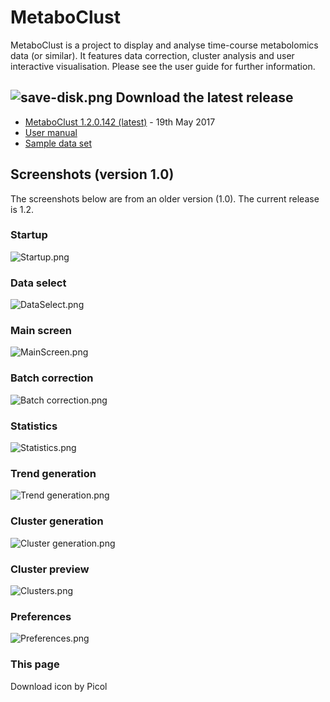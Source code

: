 # MetaboClust #
MetaboClust is a project to display and analyse time-course metabolomics data (or similar).
It features data correction, cluster analysis and user interactive visualisation.
Please see the user guide for further information.

## ![save-disk.png](https://bitbucket.org/repo/44K5Kx/images/2280906455-save-disk.png) Download the latest release ##
* [MetaboClust 1.2.0.142 (latest)](https://bitbucket.org/mjr129/metabolitelevels/downloads/MetaboClust%201.2.0.142.zip) - 19th May 2017
* [User manual](https://bitbucket.org/mjr129/metabolitelevels/downloads/UserGuide.pdf)
* [Sample data set](https://bitbucket.org/mjr129/metabolitelevels/downloads/SampleData.zip)

## Screenshots (version 1.0) ##
The screenshots below are from an older version (1.0). The current release is 1.2.

### Startup ###
![Startup.png](https://bitbucket.org/repo/44K5Kx/images/1908970895-Startup.png)

### Data select ###
![DataSelect.png](https://bitbucket.org/repo/44K5Kx/images/981813701-DataSelect.png)

### Main screen ###
![MainScreen.png](https://bitbucket.org/repo/44K5Kx/images/1218079367-MainScreen.png)

### Batch correction ###
![Batch correction.png](https://bitbucket.org/repo/44K5Kx/images/241781873-Batch%20correction.png)

### Statistics ###
![Statistics.png](https://bitbucket.org/repo/44K5Kx/images/2674429484-Statistics.png)

### Trend generation ###
![Trend generation.png](https://bitbucket.org/repo/44K5Kx/images/687989799-Trend%20generation.png)

### Cluster generation ###
![Cluster generation.png](https://bitbucket.org/repo/44K5Kx/images/118913605-Cluster%20generation.png)

### Cluster preview ###
![Clusters.png](https://bitbucket.org/repo/44K5Kx/images/2278236692-Clusters.png)

### Preferences ###
![Preferences.png](https://bitbucket.org/repo/44K5Kx/images/1547508546-Preferences.png)

### This page ###

Download icon by Picol